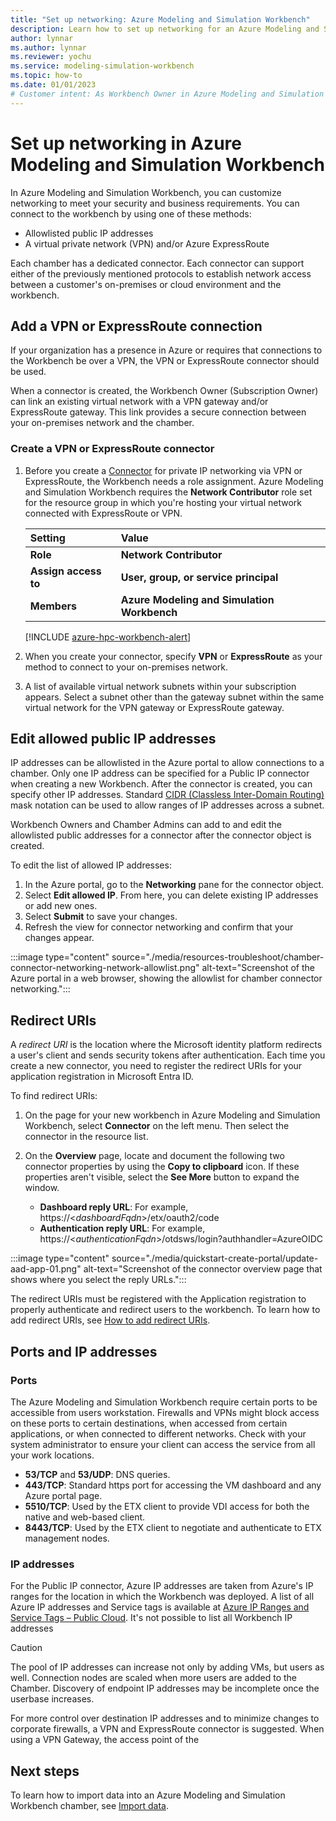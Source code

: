 ```yaml
---
title: "Set up networking: Azure Modeling and Simulation Workbench"
description: Learn how to set up networking for an Azure Modeling and Simulation Workbench connector.
author: lynnar
ms.author: lynnar
ms.reviewer: yochu
ms.service: modeling-simulation-workbench
ms.topic: how-to
ms.date: 01/01/2023
# Customer intent: As Workbench Owner in Azure Modeling and Simulation Workbench, I want to set up networking for chamber access.
---
```


# Set up networking in Azure Modeling and Simulation Workbench

In Azure Modeling and Simulation Workbench, you can customize networking to meet your security and business requirements. You can connect to the workbench by using one of these methods:

- Allowlisted public IP addresses
- A virtual private network (VPN) and/or Azure ExpressRoute

Each chamber has a dedicated connector. Each connector can support either of the previously mentioned protocols to establish network access between a customer's on-premises or cloud environment and the workbench.

## Add a VPN or ExpressRoute connection

If your organization has a presence in Azure or requires that connections to the Workbench be over a VPN, the VPN or ExpressRoute connector should be used.

When a connector is created, the Workbench Owner (Subscription Owner) can link an existing virtual network with a VPN gateway and/or ExpressRoute gateway. This link provides a secure connection between your on-premises network and the chamber.

### Create a VPN or ExpressRoute connector

1. Before you create a [Connector](./concept-connector.md) for private IP networking via VPN or ExpressRoute, the Workbench needs a role assignment. Azure Modeling and Simulation Workbench requires the **Network Contributor** role set for the resource group in which you're hosting your virtual network connected with ExpressRoute or VPN.

    | Setting              | Value                                       |
    |:---------------------|:--------------------------------------------|
    | **Role**             | **Network Contributor**                     |
    | **Assign access to** | **User, group, or service principal**       |
    | **Members**          | **Azure Modeling and Simulation Workbench** |

    [!INCLUDE [azure-hpc-workbench-alert](includes/azure-hpc-workbench-alert.md)]

1. When you create your connector, specify **VPN** or **ExpressRoute** as your method to connect to your on-premises network.

1. A list of available virtual network subnets within your subscription appears. Select a subnet other than the gateway subnet within the same virtual network for the VPN gateway or ExpressRoute gateway.

## Edit allowed public IP addresses

IP addresses can be allowlisted in the Azure portal to allow connections to a chamber. Only one IP address can be specified for a Public IP connector when  creating a new Workbench. After the connector is created, you can specify other IP addresses. Standard [CIDR (Classless Inter-Domain Routing)](/azure/virtual-network/virtual-networks-faq) mask notation can be used to allow ranges of IP addresses across a subnet.

Workbench Owners and Chamber Admins can add to and edit the allowlisted public addresses for a connector after the connector object is created.

To edit the list of allowed IP addresses:

1. In the Azure portal, go to the **Networking** pane for the connector object.
1. Select **Edit allowed IP**. From here, you can delete existing IP addresses or add new ones.
1. Select **Submit** to save your changes.
1. Refresh the view for connector networking and confirm that your changes appear.

 :::image type="content" source="./media/resources-troubleshoot/chamber-connector-networking-network-allowlist.png" alt-text="Screenshot of the Azure portal in a web browser, showing the allowlist for chamber connector networking.":::

## Redirect URIs

A *redirect URI* is the location where the Microsoft identity platform redirects a user's client and sends security tokens after authentication. Each time you create a new connector, you need to register the redirect URIs for your application registration in Microsoft Entra ID.

To find redirect URIs:

1. On the page for your new workbench in Azure Modeling and Simulation Workbench, select **Connector** on the left menu. Then select the connector in the resource list.

1. On the **Overview** page, locate and document the following two connector properties by using the **Copy to clipboard** icon. If these properties aren't visible, select the **See More** button to expand the window.
   - **Dashboard reply URL**: For example, https://<*dashboardFqdn*>/etx/oauth2/code
   - **Authentication reply URL**: For example, https://<*authenticationFqdn*>/otdsws/login?authhandler=AzureOIDC

:::image type="content" source="./media/quickstart-create-portal/update-aad-app-01.png" alt-text="Screenshot of the connector overview page that shows where you select the reply URLs.":::

The redirect URIs must be registered with the Application registration to properly authenticate and redirect users to the workbench. To learn how to add redirect URIs, see [How to add redirect URIs](./how-to-guide-add-redirect-uris.md).

## Ports and IP addresses

### Ports

The Azure Modeling and Simulation Workbench require certain ports to be accessible from users workstation. Firewalls and VPNs might block access on these ports to certain destinations, when accessed from certain applications, or when connected to different networks. Check with your system administrator to ensure your client can access the service from all your work locations.

- **53/TCP** and **53/UDP**: DNS queries.
- **443/TCP**: Standard https port for accessing the VM dashboard and any Azure portal page.
- **5510/TCP**: Used by the ETX client to provide VDI access for both the native and web-based client.
- **8443/TCP**: Used by the ETX client to negotiate and authenticate to ETX management nodes.

### IP addresses

For the Public IP connector, Azure IP addresses are taken from Azure's IP ranges for the location in which the Workbench was deployed. A list of all Azure IP addresses and Service tags is available at [Azure IP Ranges and Service Tags – Public Cloud](https://www.microsoft.com/download/details.aspx?id=56519&msockid=1b155eb894cc6c3600a84ac5959a6d3f). It's not possible to list all Workbench IP addresses

> [!CAUTION]
> The pool of IP addresses can increase not only by adding VMs, but users as well. Connection nodes are scaled when more users are added to the Chamber. Discovery of endpoint IP addresses may be incomplete once the userbase increases.

For more control over destination IP addresses and to minimize changes to corporate firewalls, a VPN and ExpressRoute connector is suggested. When using a VPN Gateway, the access point of the

## Next steps

To learn how to import data into an Azure Modeling and Simulation Workbench chamber, see [Import data](./how-to-guide-upload-data.md).
